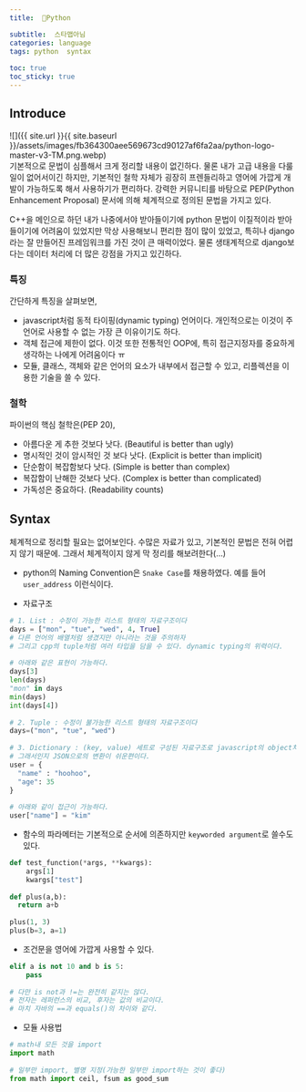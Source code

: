 ```yaml
---
title:  🤖Python

subtitle:  스타맵아님
categories: language 
tags: python  syntax
 
toc: true
toc_sticky: true
---
```


  
## Introduce  
![]({{ site.url }}{{ site.baseurl }}/assets/images/fb364300aee569673cd90127af6fa2aa/python-logo-master-v3-TM.png.webp)  
기본적으로 문법이 심플해서 크게 정리할 내용이 없긴하다. 물론 내가 고급 내용을 다룰 일이 없어서이긴 하지만, 기본적인 철학 자체가 굉장히 프렌들리하고 영어에 가깝게 개발이 가능하도록 해서 사용하기가 편리하다. 강력한 커뮤니티를 바탕으로 PEP(Python Enhancement Proposal) 문서에 의해 체계적으로 정의된 문법을 가지고 있다.  
  
C++을 메인으로 하던 내가 나중에서야 받아들이기에 python 문법이 이질적이라 받아들이기에 어려움이 있었지만 막상 사용해보니 편리한 점이 많이 있었고, 특히나 django라는 잘 만들어진 프레임워크를 가진 것이 큰 매력이었다. 물론 생태계적으로 django보다는 데이터 처리에 더 많은 강점을 가지고 있긴하다.  
  
### 특징  
간단하게 특징을 살펴보면,  
- javascript처럼 동적 타이핑(dynamic typing) 언어이다. 개인적으로는 이것이 주 언어로 사용할 수 없는 가장 큰 이유이기도 하다.  
- 객체 접근에 제한이 없다. 이것 또한 전통적인 OOP에, 특히 접근지정자를 중요하게 생각하는 나에게 어려움이다 ㅠ  
- 모듈, 클래스, 객체와 같은 언어의 요소가 내부에서 접근할 수 있고, 리플렉션을 이용한 기술을 쓸 수 있다.  
  
### 철학  
파이썬의 핵심 철학은(PEP 20),  
* 아름다운 게 추한 것보다 낫다. (Beautiful is better than ugly)  
* 명시적인 것이 암시적인 것 보다 낫다. (Explicit is better than implicit)  
* 단순함이 복잡함보다 낫다. (Simple is better than complex)  
* 복잡함이 난해한 것보다 낫다. (Complex is better than complicated)  
* 가독성은 중요하다. (Readability counts)  
  
  
## Syntax  
체계적으로 정리할 필요는 없어보인다. 수많은 자료가 있고, 기본적인 문법은 전혀 어렵지 않기 때문에. 그래서 체계적이지 않게 막 정리를 해보려한다(…)  
  
- python의 Naming Convention은 `Snake Case`를 채용하였다. 예를 들어 `user_address` 이런식이다.  
  
- 자료구조  
```python  
# 1. List : 수정이 가능한 리스트 형태의 자료구조이다  
days = ["mon", "tue", "wed", 4, True]  
# 다른 언어의 배열처럼 생겼지만 아니라는 것을 주의하자  
# 그리고 cpp의 tuple처럼 여러 타입을 담을 수 있다. dynamic typing의 위력이다.  
  
# 아래와 같은 표현이 가능하다.  
days[3]  
len(days)  
"mon" in days  
min(days)  
int(days[4])  
  
# 2. Tuple : 수정이 불가능한 리스트 형태의 자료구조이다  
days=("mon", "tue", "wed")  
  
# 3. Dictionary : (key, value) 세트로 구성된 자료구조로 javascript의 object처럼 생겼다.  
# 그래서인지 JSON으로의 변환이 쉬운편이다.  
user = {  
  "name" : "hoohoo",  
  "age": 35  
}  
  
# 아래와 같이 접근이 가능하다.  
user["name"] = "kim"  
```  
  
  
- 함수의 파라메터는 기본적으로 순서에 의존하지만 `keyworded argument`로 쓸수도 있다.  
```python  
def test_function(*args, **kwargs):  
	args[1]  
	kwargs["test"]  
  
def plus(a,b):  
  return a+b  
  
plus(1, 3)  
plus(b=3, a=1)  
```  
  
- 조건문을 영어에 가깝게 사용할 수 있다.  
```python  
elif a is not 10 and b is 5:  
    pass  
  
# 다만 is not과 !=는 완전히 같지는 않다.  
# 전자는 레퍼런스의 비교, 후자는 값의 비교이다.  
# 마치 자바의 ==과 equals()의 차이와 같다.  
```  
  
- 모듈 사용법  
```python  
# math내 모든 것을 import  
import math  
  
# 일부만 import, 별명 지정(가능한 일부만 import하는 것이 좋다)  
from math import ceil, fsum as good_sum  
```  
